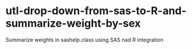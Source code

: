 # utl-drop-down-from-sas-to-R-and-summarize-weight-by-sex
Summarize weights in sashelp.class using SAS nad R integration 

